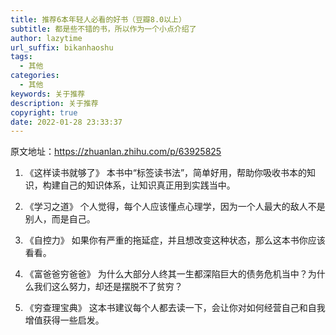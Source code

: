 ```yaml
---
title: 推荐6本年轻人必看的好书（豆瓣8.0以上）
subtitle: 都是些不错的书，所以作为一个小点介绍了
author: lazytime
url_suffix: bikanhaoshu
tags:
  - 其他
categories:
  - 其他
keywords: 关于推荐
description: 关于推荐
copyright: true
date: 2022-01-28 23:33:37
---
```


原文地址：https://zhuanlan.zhihu.com/p/63925825

1. 《这样读书就够了》
本书中“标签读书法”，简单好用，帮助你吸收书本的知识，构建自己的知识体系，让知识真正用到实践当中。

2. 《学习之道》
个人觉得，每个人应该懂点心理学，因为一个人最大的敌人不是别人，而是自己。

3. 《自控力》
如果你有严重的拖延症，并且想改变这种状态，那么这本书你应该看看。

4. 《富爸爸穷爸爸》
为什么大部分人终其一生都深陷巨大的债务危机当中？为什么我们这么努力，却还是摆脱不了贫穷？


5. 《穷查理宝典》
这本书建议每个人都去读一下，会让你对如何经营自己和自我增值获得一些启发。
